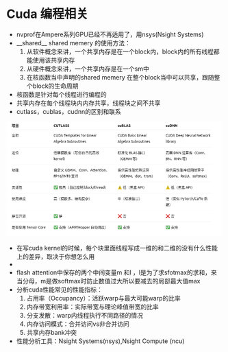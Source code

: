 # Cuda 编程相关

- nvprof在Ampere系列GPU已经不再适用了，用nsys(Nsight Systems)
- \_\_shared\_\_ shared memery 的使用方法：
  1. 从软件概念来讲，一个共享内存是在一个block内，block内的所有线程都能使用该共享内存
  2. 从硬件概念来讲，一个共享内存是在一个sm中
  3. 在核函数当中声明的shared memery 在整个block当中可以共享，跟随整个block的生命周期
- 核函数是针对每个线程进行编程的
- 共享内存在每个线程块内内存共享，线程块之间不共享
- cutlass，cublas，cudnn的区别和联系

![alt text](image1.png)

- 在写cuda kernel的时候，每个块里面线程写成一维的和二维的没有什么性能上的差异，取决于你想怎么用
- 
- flash attention中保存的两个中间变量m 和l ，l是为了求sfotmax的求和，来当分母，m是做softmax时防止数值过大所以要减去的局部最大值max
- 分析cuda性能常见的性能指标：
  1. 占用率（Occupancy）：活跃warp与最大可能warp的比率
  2. 内存带宽利用率：实际带宽与理论峰值带宽的比率
  3. 分支发散：warp内线程执行不同路径的情况
  4. 内存访问模式：合并访问vs非合并访问
  5. 共享内存bank冲突
- 性能分析工具：Nsight Systems(nsys),Nsight Compute (ncu)
